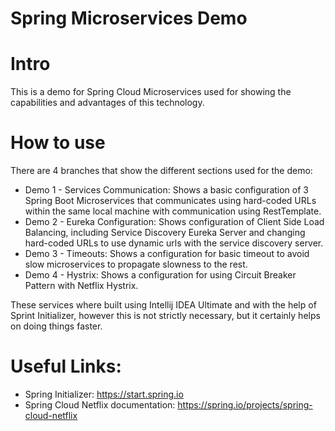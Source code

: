 # Spring Microservices Demo

# Intro

This is a demo for Spring Cloud Microservices used for showing the capabilities and advantages of this technology.

# How to use

There are 4 branches that show the different sections used for the demo:

* Demo 1 - Services Communication: Shows a basic configuration of 3 Spring Boot Microservices that communicates using hard-coded URLs within the same local machine with communication using RestTemplate.
* Demo 2 - Eureka Configuration: Shows configuration of Client Side Load Balancing, including Service Discovery Eureka Server and changing hard-coded URLs to use dynamic urls with the service discovery server.
* Demo 3 - Timeouts: Shows a configuration for basic timeout to avoid slow microservices to propagate slowness to the rest.
* Demo 4 - Hystrix: Shows a configuration for using Circuit Breaker Pattern with Netflix Hystrix.

These services where built using Intellij IDEA Ultimate and with the help of Sprint Initializer, however this is not strictly necessary, but it certainly helps on doing things faster.

# Useful Links:

* Spring Initializer: https://start.spring.io
* Spring Cloud Netflix documentation: https://spring.io/projects/spring-cloud-netflix

